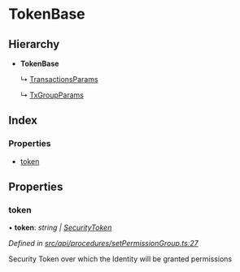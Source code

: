 # TokenBase

## Hierarchy

* **TokenBase**

  ↳ [TransactionsParams](transactionsparams.md)

  ↳ [TxGroupParams](txgroupparams.md)

## Index

### Properties

* [token](tokenbase.md#token)

## Properties

### token

• **token**: _string \|_ [_SecurityToken_](../classes/securitytoken.md)

_Defined in_ [_src/api/procedures/setPermissionGroup.ts:27_](https://github.com/PolymathNetwork/polymesh-sdk/blob/959efb76/src/api/procedures/setPermissionGroup.ts#L27)

Security Token over which the Identity will be granted permissions

